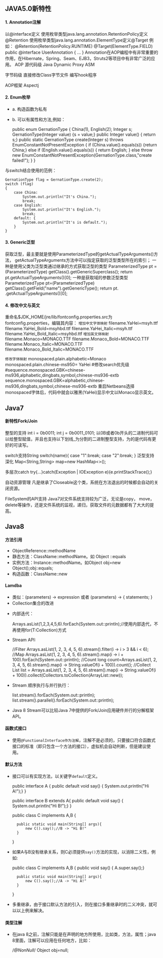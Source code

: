 ## JAVA5.0新特性
#### 1.  Annotation注解
以@interface定义
使用枚举类型java.lang.annotation.RetentionPolicy定义@Retention
使用枚举类型java.lang.annotation.ElementType定义@Target
例如：
@Retention(RetentionPolicy.RUNTIME)
@Target(ElementType.FIELD)
public @interface UserAnnotation {
   ...
}
Annotation在AOP编程中有非常重要的作用，在Hibernate，Spring、Seam、EJB3，Struts2等项目中有非常广泛的应用。
AOP
源代码级
Java Dynamic Proxy
ASM

字节码级
直接修改Class字节文件
编写hook程序

AOP框架
Aspectj

#### 2.  Enum枚举
+ a.  构造函数为私有
+ b.  可以有属性和方法,例如：

    public enum GernationType {
        China(1), English(2);
        Integer s;
        GernationType(Integer value) {s = value;}
        public Integer value() { return s;}
        public static GernationType create(Integer s) throws EnumConstantNotPresentException {
            if (China.value().equals(s)) {return China;}
     else if (English.value().equals(s)) {
                return English;
            } else
                throw new EnumConstantNotPresentException(GernationType.class,"create failed!");
        }
    }

与switch结合使用的范例：

    GernationType flag = GernationType.create(2);
    switch (flag)
    {
        case China:
            System.out.println("It's China.");
            break;
        case English:
            System.out.println("It's English.");
            break;
        default: {
            System.out.println("It's is default.");
        }
    }

#### 3.  Generic泛型 
获取泛型，最主要就是使用ParameterizedType的getActualTypeArguments()方法，
getActualTypeArguments方法中可以指定获取的泛型类型所在的索引；
一种是使用父类为泛型类通过继承的方式获取泛型的类型
ParameterizedType pt =(ParameterizedType) getClass().getGenericSuperclass();
return pt.getActualTypeArguments()[0];
一种是获取域的参数泛型类型
ParameterizedType pt=(ParameterizedType) getClass().getField("name").getGenericType();
return pt. .getActualTypeArguments()[0];

#### 4.  修改中文与英文
重命名$JDK_HOME/jre/lib/fontconfig.properties.src为fontconfig.properties，编辑其内容：
`增加中文字体映射`
filename.YaHei=msyh.ttf
filename.YaHei_Bold=msyhbd.ttf
filename.YaHei_Italic=msyh.ttf
filename.YaHei_Bold_Italic=msyhbd.ttf
`增加英文体映射`
filename.Monaco=MONACO.TTF
filename.Monaco_Bold=MONACO.TTF
filename.Monaco_Italic=MONACO.TTF
filename.Monaco_Bold_Italic=MONACO.TTF

`修改字体映射`
monospaced.plain.alphabetic=Monaco 
monospaced.plain.chinese-ms950= YaHei
#修改search优先级
#sequence.monospaced.GBK=chinese-ms936,alphabetic,dingbats,symbol,chinese-ms936-extb
sequence.monospaced.GBK=alphabetic,chinese-ms936,dingbats,symbol,chinese-ms936-extb
重启Netbeans选择monospaced字体后，代码中就会以雅黑(YaHei)显示中文以Monaco显示英文。



## Java7

#### 新特性Fork/Join

整型的支持
int i = 0b0011;
int j = 0b0011_0101;
以0B或者0b开头的二进制代码可以给整型赋值，并且也支持以下划线_为分割的二进制整型支持，为的是代码有更好的可读写。

switch支持String
switch(name){
  case "1":break;
  case "2":break;
}
泛型支持深化
Map<String,String> map=new HashMap<>();

多层次catch
try{…}catch(Exception | IOException e){e.printStackTrace();}

自动资源管理
凡是继承了Closeable这个类，系统在方法退出的时候都会自动的关闭资源。

FileSystem的API支持
Java7对文件系统支持较为广泛，无论是copy， move，delete等操作，还是文件系统的监视，递归，获取文件的元数据都有了大大的提高。


## Java8
#### 方法引用
+ ObjectReference::methodName
+ 静态方法：ClassName::methodName。如 Object ::equals
+ 实例方法：Instance::methodName。如Object obj=new Object();obj::equals;
+ 构造函数：ClassName::new

#### Lamdba
+ 类似：(parameters) -> expression 或者 (parameters) -> { statements; } 
+ Collection集合的改进
* 内部迭代：

    Arrays.asList(1,2,3,4,5,6).forEach(System.out::println);//使用内部迭代，不再使用for(T:Collection<T>)方式

* Stream API:
    
    //Filter
    Arrays.asList(1, 2, 3, 4, 5, 6).stream().filter(i -> i > 3 && i < 6);
    //Map
    Arrays.asList(1, 2, 3, 4, 5, 6).stream().map(i -> i + 100).forEach(System.out::println);
    //Count
    long count=Arrays.asList(1, 2, 3, 4, 5, 6).stream().map(i -> String.valueOf(i + 100)).count();
    //Collect
    List<String> list = Arrays.asList(1, 2, 3, 4, 5, 6).stream().map(i -> String.valueOf(i + 100)).collect(Collectors.toCollection(ArrayList<String>::new));    

* Stream 顺序执行与并行执行：
    
    list.stream().forEach(System.out::println);
    list.stream().parallel().forEach(System.out::println);   

* Java 8 Stream可以比较Java 7中提供的Fork/Join应用硬件并行的分解框架API。


#### 函数式接口
+ 使用`@FunctionalInterface作为注解`，注解不是必须的，只要接口符合函数式接口的标准（即只包含一个方法的接口），虚拟机会自动判断，但是建议使用。

#### 默认方法
+ 接口可以有实现方法，以关键字`default`定义。

    public interface A {
        public default void say() { System.out.println("Hi A!");}
    }

    public interface B extends A{
        public default void say() { System.out.println("Hi B!");}
    }

    public class C implements A,B {

        public static void main(String[] args){
            new C().say();//B -> "Hi B!"
        }
    }
* 如果A与B没有继承关系，则C必须提供`say()`方法的实现，以消除二义性，例如:

    public class C implements A,B {
        public void say() { A.super.say();}

        public static void main(String[] args){
            new C().say();//A -> "Hi A!"
        }
    }
* 多重继承，由于接口默认方法的引入，则在接口多重继承时的二义冲突，就可以以上例来解决。   

#### 类型注解
+ 在java 8之前，注解只能是在声明的地方所使用，比如类，方法，属性；java 8里面，注解可以应用在任何地方，比如：

    /*@NonNull*/ Object obj=null;




